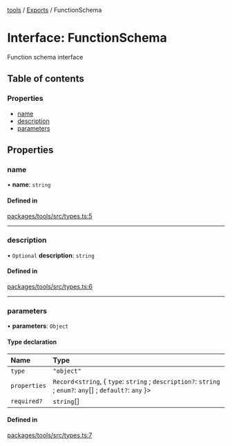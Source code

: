 <!-- 
 ⚠️  AUTO-GENERATED FILE - DO NOT EDIT MANUALLY
 This file is automatically generated by scripts/docs-generator.js
 To make changes, edit the source TypeScript files or update the generator script
-->

[tools](../../) / [Exports](../modules) / FunctionSchema

# Interface: FunctionSchema

Function schema interface

## Table of contents

### Properties

- [name](FunctionSchema#name)
- [description](FunctionSchema#description)
- [parameters](FunctionSchema#parameters)

## Properties

### name

• **name**: `string`

#### Defined in

[packages/tools/src/types.ts:5](https://github.com/woojubb/robota/blob/0e6d99d8d244aac339f469fd8ddc268c965a0382/packages/tools/src/types.ts#L5)

___

### description

• `Optional` **description**: `string`

#### Defined in

[packages/tools/src/types.ts:6](https://github.com/woojubb/robota/blob/0e6d99d8d244aac339f469fd8ddc268c965a0382/packages/tools/src/types.ts#L6)

___

### parameters

• **parameters**: `Object`

#### Type declaration

| Name | Type |
| :------ | :------ |
| `type` | ``"object"`` |
| `properties` | `Record`\<`string`, \{ `type`: `string` ; `description?`: `string` ; `enum?`: `any`[] ; `default?`: `any`  }\> |
| `required?` | `string`[] |

#### Defined in

[packages/tools/src/types.ts:7](https://github.com/woojubb/robota/blob/0e6d99d8d244aac339f469fd8ddc268c965a0382/packages/tools/src/types.ts#L7)
